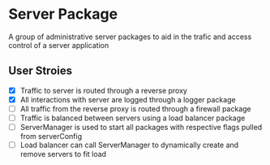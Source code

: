 # Server Package

A group of administrative server packages to aid in the trafic and access control of a server application

## User Stroies

-[x] Traffic to server is routed through a reverse proxy
-[x] All interactions with server are logged through a logger package
-[ ] All traffic from the reverse proxy is routed through a firewall package
-[ ] Traffic is balanced between servers using a load balancer package
-[ ] ServerManager is used to start all packages with respective flags pulled from serverConfig
-[ ] Load balancer can call ServerManager to dynamically create and remove servers to fit load
